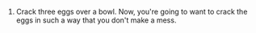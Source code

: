 1. Crack three eggs over a bowl.
  Now, you're going to want to crack the eggs in such a way that you don't make a mess.
